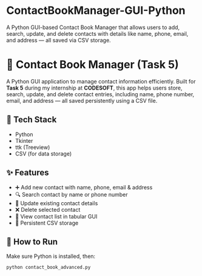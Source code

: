 # ContactBookManager-GUI-Python
A Python GUI-based Contact Book Manager that allows users to add, search, update, and delete contacts with details like name, phone, email, and address — all saved via CSV storage. 
# 📇 Contact Book Manager (Task 5)

A Python GUI application to manage contact information efficiently. Built for **Task 5** during my internship at **CODESOFT**, this app helps users store, search, update, and delete contact entries, including name, phone number, email, and address — all saved persistently using a CSV file.

## 🧰 Tech Stack
- Python
- Tkinter
- ttk (Treeview)
- CSV (for data storage)

## ✨ Features
- ➕ Add new contact with name, phone, email & address
- 🔍 Search contact by name or phone number
- 📝 Update existing contact details
- ❌ Delete selected contact
- 🔄 View contact list in tabular GUI
- 💾 Persistent CSV storage

## 🚀 How to Run
Make sure Python is installed, then:

```bash
python contact_book_advanced.py
